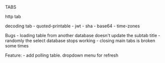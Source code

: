 TABS

http tab

decoding tab
	- quoted-printable
	- jwt
	- sha
	- base64
	- time-zones

Bugs
	- loading table from another database doesn't update the subtab title
	- randomly the select database stops working
	- closing main tabs is broken some times

Feature:
	- add polling table. dropdown menu for refresh


